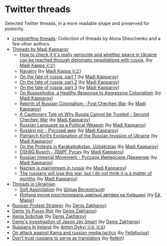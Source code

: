 # Twitter threads

Selected Twitter threads, in a more readable shape and preserved for posterity.

* [cryptodrftng threads](cryptodrftng/): Collection of threads by Alona Shevchenko and a few other authors.
* [Threads by Madi Kapparov](kapparov/)
  * [How to check if it's really genocide and whether peace in Ukraine can be reached through diplomatic negotiations with russia.](kapparov/it_is_genocide.md) (by [Madi Kappa 🇰🇿](https://twitter.com/MuKappa))
  * [Navalny](kapparov/navalny.md) (by [Madi Kappa 🇰🇿](https://twitter.com/MuKappa))
  * [On the fate of russia: part 1](kapparov/fate_of_russia_1.md) (by [Madi Kapparov](https://twitter.com/MuKappa))
  * [On the fate of russia: part 2](kapparov/fate_of_russia_2.md) (by [Madi Kapparov](https://twitter.com/MuKappa))
  * [On the fate of russia: part 3](kapparov/fate_of_russia_3.md) (by [Madi Kapparov](https://twitter.com/MuKappa))
  * [On Russophobia, a Healthy Response to Aggressive Colonialism](kapparov/on_russophobia.md) (by [Madi Kapparov](https://twitter.com/MuKappa))
  * [Rebirth of Russian Colonialism - First Chechen War](kapparov/first_chechen_war.md) (by [Madi Kapparov](https://twitter.com/MuKappa))
  * [A Cautionary Tale on Why Russia Cannot be Trusted - Second Chechen War](kapparov/second_chechen_war.md) (by [Madi Kapparov](https://twitter.com/MuKappa))
  * [Russian Language as a Political Weapon](kapparov/language_as_weapon.md) (by [Madi Kapparov](https://twitter.com/MuKappa))
  * [Russkyi mir - Русский мир](kapparov/russkyi_mir.md) (by [Madi Kapparov](https://twitter.com/MuKappa))
  * [Patriarch Kirill’s Explanation of the Russian Invasion of Ukraine](kapparov/patriarch_kirill_explains_invasion.md) (by [Madi Kapparov](https://twitter.com/MuKappa))
  * [On the Protests in Karakalpakstan, Uzbekistan](kapparov/protests_in_karakalpakstan.md) (by [Madi Kapparov](https://twitter.com/MuKappa))
  * [DShRG Rusich - ДШРГ Русич](kapparov/rusich.md) (by [Madi Kapparov](https://twitter.com/MuKappa))
  * [Russian Imperial Movement - Русское Имперское Движениe](kapparov/russian_imperial_movement.md) (by [Madi Kapparov](https://twitter.com/MuKappa))
  * [Nazism is mainstream in russia](kapparov/nazism.md) (by [Madi Kapparov](https://twitter.com/MuKappa))
  * [The russians will lose this war, but I do not think it is a matter of months](kapparov/russia_will_lose.md) (by [Madi Kapparov](https://twitter.com/MuKappa))
* [Threads in Ukrainian](in_ukrainian/)
  * [Soft Assimilation](in_ukrainian/soft_assimilation.md) (by [Шпіци Веселяться](https://twitter.com/garrossroland))
  * [Йобана русня розстрілювала цивільні автівки на Київщині](in_ukrainian/civilian_cars_shot_by_russians.md) (by [Ей, Маріє](https://twitter.com/horbanka))
* [Russian Protest Strategy](russian_protest_strategy.md) (by [Denis Zakharov](https://twitter.com/betelgeuse1922))
* [Denis Vs Pussy Riot](denis_vs_pussy_riot.md) (by [Denis Zakharov](https://twitter.com/betelgeuse1922))
* [Xenia Sobchak](xenia_sobchak.md) (by [Denis Zakharov](https://twitter.com/betelgeuse1922))
* [Denis's investigation of Jason Jay Smart](who_is_jason_jay_smart.md) (by [Denis Zakharov](https://twitter.com/betelgeuse1922))
* [Russians In Ireland](russians_in_ireland.md) (by [Anton Dykyi 🇺🇦 🇬🇧](https://twitter.com/AntonDykyi))
* [On attack against Kama and russian media tactics](on_kama_and_russian_tactics.md) (by [Fellafucius](https://twitter.com/Slushy_buck))
* [Don't trust russians to serve as translators](dont_trust_russians_to_translate.md) (by [Ketkin](https://twitter.com/Ketkin_biophys))
